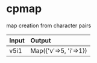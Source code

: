 # cpmap
map creation from character pairs

| Input | Output |
|:--|:--|
| v5i1 | Map({'v'=>5, 'i'=>1}) |
